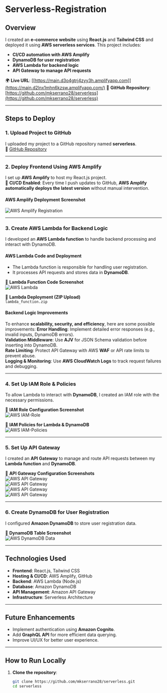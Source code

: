 # Serverless-Registration

## Overview
I created an **e-commerce website** using **React.js** and **Tailwind CSS** and deployed it using **AWS serverless services**. This project includes:
- **CI/CD automation with AWS Amplify**
- **DynamoDB for user registration**
- **AWS Lambda for backend logic**
- **API Gateway to manage API requests**

🌍 **Live URL**: [[https://main.d3o4gtrj4zyy3h.amplifyapp.com]](https://main.d2lnx1mhn6kzsw.amplifyapp.com/)
🔗 **GitHub Repository**: [https://github.com/mkserrano28/serverless](https://github.com/mkserrano28/serverless)

---

## Steps to Deploy

### **1. Upload Project to GitHub**
I uploaded my project to a GitHub repository named **serverless**.  
🔗 [GitHub Repository](https://github.com/mkserrano28/serverless)

---

### **2. Deploy Frontend Using AWS Amplify**
I set up **AWS Amplify** to host my React.js project.  
📌 **CI/CD Enabled**: Every time I push updates to GitHub, **AWS Amplify automatically deploys the latest version** without manual intervention.

#### **AWS Amplify Deployment Screenshot**
![AWS Amplify Registration](Registration.png)

---

### **3. Create AWS Lambda for Backend Logic**
I developed an **AWS Lambda function** to handle backend processing and interact with DynamoDB.

#### **AWS Lambda Code and Deployment**
- The Lambda function is responsible for handling user registration.
- It processes API requests and stores data in **DynamoDB**.

📌 **Lambda Function Code Screenshot**  
![AWS Lambda](Lambda1.png)

📌 **Lambda Deployment (ZIP Upload)**  
`lambda_function.zip`

#### **Backend Logic Improvements**
To enhance **scalability, security, and efficiency**, here are some possible improvements:
 **Error Handling**: Implement detailed error responses (e.g., invalid inputs, DynamoDB errors).  
 **Validation Middleware**: Use **AJV** for JSON Schema validation before inserting into DynamoDB.  
 **Rate Limiting**: Protect API Gateway with AWS **WAF** or API rate limits to prevent abuse.  
 **Logging & Monitoring**: Use **AWS CloudWatch Logs** to track request failures and debugging.  

---

### **4. Set Up IAM Role & Policies**
To allow Lambda to interact with **DynamoDB**, I created an IAM role with the necessary permissions.

📌 **IAM Role Configuration Screenshot**  
![AWS IAM-Role](IAMRole.png)

📌 **IAM Policies for Lambda & DynamoDB**  
![AWS IAM-Policies](IAMPolicies.png)

---

### **5. Set Up API Gateway**
I created an **API Gateway** to manage and route API requests between my **Lambda function** and **DynamoDB**.

📌 **API Gateway Configuration Screenshots**  
![AWS API Gateway](API1.png)  
![AWS API Gateway](API2.png)  
![AWS API Gateway](API3.png)  
![AWS API Gateway](API4.png)  

---

### **6. Create DynamoDB for User Registration**
I configured **Amazon DynamoDB** to store user registration data. 

📌 **DynamoDB Table Screenshot**  
![AWS DynamoDB Data](DynamoDb1.png)

---

## **Technologies Used**
- **Frontend**: React.js, Tailwind CSS
- **Hosting & CI/CD**: AWS Amplify, GitHub
- **Backend**: AWS Lambda (Node.js)
- **Database**: Amazon DynamoDB
- **API Management**: Amazon API Gateway
- **Infrastructure**: Serverless Architecture

---

## **Future Enhancements**
- Implement authentication using **Amazon Cognito**.
- Add **GraphQL API** for more efficient data querying.
- Improve UI/UX for better user experience.

---

## **How to Run Locally**
1. **Clone the repository**:
   ```sh
   git clone https://github.com/mkserrano28/serverless.git
   cd serverless
